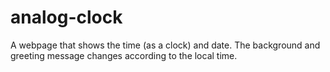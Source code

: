 # analog-clock
A webpage that shows the time (as a clock) and date. The background and greeting message changes according to the local time.
